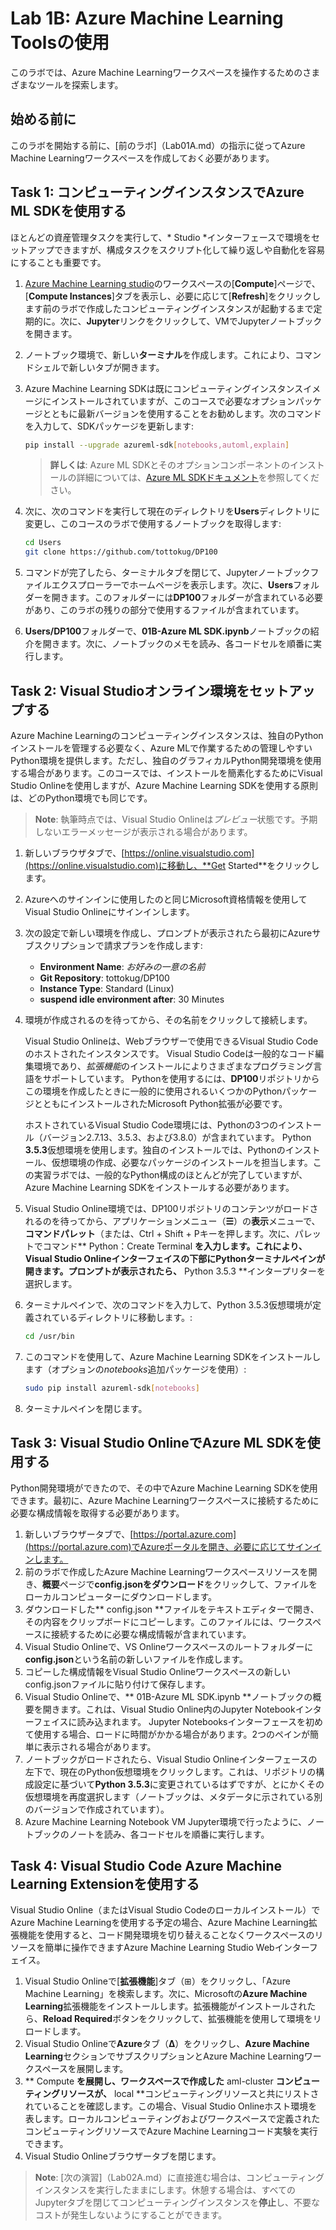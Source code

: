 # Lab 1B: Azure Machine Learning Toolsの使用

このラボでは、Azure Machine Learningワークスペースを操作するためのさまざまなツールを探索します。

## 始める前に

このラボを開始する前に、[前のラボ]（Lab01A.md）の指示に従ってAzure Machine Learningワークスペースを作成しておく必要があります。

## Task 1: コンピューティングインスタンスでAzure ML SDKを使用する

ほとんどの資産管理タスクを実行して、* Studio *インターフェースで環境をセットアップできますが、構成タスクをスクリプト化して繰り返しや自動化を容易にすることも重要です。

1. [Azure Machine Learning studio](https://ml.azure.com)のワークスペースの[**Compute**]ページで、[**Compute Instances**]タブを表示し、必要に応じて[**Refresh**]をクリックします前のラボで作成したコンピューティングインスタンスが起動するまで定期的に。次に、**Jupyter**リンクをクリックして、VMでJupyterノートブックを開きます。

2. ノートブック環境で、新しい**ターミナル**を作成します。これにより、コマンドシェルで新しいタブが開きます。

3. Azure Machine Learning SDKは既にコンピューティングインスタンスイメージにインストールされていますが、このコースで必要なオプションパッケージとともに最新バージョンを使用することをお勧めします。次のコマンドを入力して、SDKパッケージを更新します:

    ```bash
    pip install --upgrade azureml-sdk[notebooks,automl,explain]
    ```

    > **詳しくは**: Azure ML SDKとそのオプションコンポーネントのインストールの詳細については、[Azure ML SDKドキュメント](https://docs.microsoft.com/python/api/overview/azure/ml/install?view=azure-ml-py)を参照してください。 

4. 次に、次のコマンドを実行して現在のディレクトリを**Users**ディレクトリに変更し、このコースのラボで使用するノートブックを取得します:

    ```bash
    cd Users
    git clone https://github.com/tottokug/DP100
    ```

5. コマンドが完了したら、ターミナルタブを閉じて、Jupyterノートブックファイルエクスプローラーでホームページを表示します。次に、**Users**フォルダーを開きます。このフォルダーには**DP100**フォルダーが含まれている必要があり、このラボの残りの部分で使用するファイルが含まれています。
6. **Users/DP100**フォルダーで、**01B-Azure ML SDK.ipynb**ノートブックの紹介を開きます。次に、ノートブックのメモを読み、各コードセルを順番に実行します。

## Task 2: Visual Studioオンライン環境をセットアップする

Azure Machine Learningのコンピューティングインスタンスは、独自のPythonインストールを管理する必要なく、Azure MLで作業するための管理しやすいPython環境を提供します。ただし、独自のグラフィカルPython開発環境を使用する場合があります。このコースでは、インストールを簡素化するためにVisual Studio Onlineを使用しますが、Azure Machine Learning SDKを使用する原則は、どのPython環境でも同じです。

> **Note**: 執筆時点では、Visual Studio Onlineは*プレビュー*状態です。予期しないエラーメッセージが表示される場合があります。

1. 新しいブラウザタブで、[https://online.visualstudio.com](https://online.visualstudio.com)に移動し、**Get Started**をクリックします。
2. Azureへのサインインに使用したのと同じMicrosoft資格情報を使用してVisual Studio Onlineにサインインします。
3. 次の設定で新しい環境を作成し、プロンプトが表示されたら最初にAzureサブスクリプションで請求プランを作成します:
    - **Environment Name**: *お好みの一意の名前*
    - **Git Repository**: tottokug/DP100
    - **Instance Type**: Standard (Linux)
    - **suspend idle environment after**: 30 Minutes
4. 環境が作成されるのを待ってから、その名前をクリックして接続します。

    Visual Studio Onlineは、Webブラウザーで使用できるVisual Studio Codeのホストされたインスタンスです。 Visual Studio Codeは一般的なコード編集環境であり、*拡張機能*のインストールによりさまざまなプログラミング言語をサポートしています。 Pythonを使用するには、**DP100**リポジトリからこの環境を作成したときに一般的に使用されるいくつかのPythonパッケージとともにインストールされたMicrosoft Python拡張が必要です。

    ホストされているVisual Studio Code環境には、Pythonの3つのインストール（バージョン2.7.13、3.5.3、および3.8.0）が含まれています。 Python **3.5.3**仮想環境を使用します。独自のインストールでは、Pythonのインストール、仮想環境の作成、必要なパッケージのインストールを担当します。この実習ラボでは、一般的なPython構成のほとんどが完了していますが、Azure Machine Learning SDKをインストールする必要があります。

5. Visual Studio Online環境では、DP100リポジトリのコンテンツがロードされるのを待ってから、アプリケーションメニュー（**☰**）の**表示**メニューで、**コマンドパレット**（または、Ctrl + Shift + Pキーを押します。次に、パレットでコマンド** Python：Create Terminal **を入力します。これにより、Visual Studio Onlineインターフェイスの下部にPythonターミナルペインが開きます。プロンプトが表示されたら、** Python 3.5.3 **インタープリターを選択します。

6. ターミナルペインで、次のコマンドを入力して、Python 3.5.3仮想環境が定義されているディレクトリに移動します。:

    ````bash
    cd /usr/bin
    ````

7. このコマンドを使用して、Azure Machine Learning SDKをインストールします（オプションの*notebooks*追加パッケージを使用）:

    ```bash
    sudo pip install azureml-sdk[notebooks]
    ```

8. ターミナルペインを閉じます。

## Task 3: Visual Studio OnlineでAzure ML SDKを使用する

Python開発環境ができたので、その中でAzure Machine Learning SDKを使用できます。最初に、Azure Machine Learningワークスペースに接続するために必要な構成情報を取得する必要があります。

1. 新しいブラウザータブで、[https://portal.azure.com](https://portal.azure.com)でAzureポータルを開き、必要に応じてサインインします。
2. 前のラボで作成したAzure Machine Learningワークスペースリソースを開き、**概要**ページで**config.jsonをダウンロード**をクリックして、ファイルをローカルコンピューターにダウンロードします。
3. ダウンロードした** config.json **ファイルをテキストエディターで開き、その内容をクリップボードにコピーします。このファイルには、ワークスペースに接続するために必要な構成情報が含まれています。
4. Visual Studio Onlineで、VS Onlineワークスペースのルートフォルダーに**config.json**という名前の新しいファイルを作成します。
5. コピーした構成情報をVisual Studio Onlineワークスペースの新しいconfig.jsonファイルに貼り付けて保存します。
6. Visual Studio Onlineで、** 01B-Azure ML SDK.ipynb **ノートブックの概要を開きます。これは、Visual Studio Online内のJupyter Notebookインターフェイスに読み込まれます。 Jupyter Notebooksインターフェースを初めて使用する場合、ロードに時間がかかる場合があります。2つのペインが簡単に表示される場合があります。
7. ノートブックがロードされたら、Visual Studio Onlineインターフェースの左下で、現在のPython仮想環境をクリックします。これは、リポジトリの構成設定に基づいて**Python 3.5.3**に変更されているはずですが、とにかくその仮想環境を再度選択します（ノートブックは、メタデータに示されている別のバージョンで作成されています）。
8. Azure Machine Learning Notebook VM Jupyter環境で行ったように、ノートブックのノートを読み、各コードセルを順番に実行します。

## Task 4: Visual Studio Code Azure Machine Learning Extensionを使用する

Visual Studio Online（またはVisual Studio Codeのローカルインストール）でAzure Machine Learningを使用する予定の場合、Azure Machine Learning拡張機能を使用すると、コード開発環境を切り替えることなくワークスペースのリソースを簡単に操作できますAzure Machine Learning Studio Webインターフェイス。

1. Visual Studio Onlineで[**拡張機能**]タブ（⊞）をクリックし、「Azure Machine Learning」を検索します。次に、Microsoftの**Azure Machine Learning**拡張機能をインストールします。拡張機能がインストールされたら、**Reload Required**ボタンをクリックして、拡張機能を使用して環境をリロードします。
2. Visual Studio Onlineで**Azure**タブ（**&Delta;**）をクリックし、**Azure Machine Learning**セクションでサブスクリプションとAzure Machine Learningワークスペースを展開します。
3. ** Compute **を展開し、ワークスペースで作成した** aml-cluster **コンピューティングリソースが、** local **コンピューティングリソースと共にリストされていることを確認します。この場合、Visual Studio Onlineホスト環境を表します。ローカルコンピューティングおよびワークスペースで定義されたコンピューティングリソースでAzure Machine Learningコード実験を実行できます。
4. Visual Studio Onlineブラウザータブを閉じます。

> **Note**: [次の演習]（Lab02A.md）に直接進む場合は、コンピューティングインスタンスを実行したままにします。休憩する場合は、すべてのJupyterタブを閉じてコンピューティングインスタンスを**停止**し、不要なコストが発生しないようにすることができます。